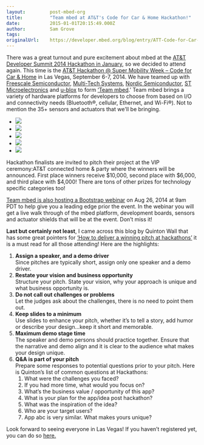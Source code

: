 ```yaml
---
layout:         post-mbed-org
title:          "Team mbed at AT&T's Code for Car & Home Hackathon!"
date:           2015-01-01T20:15:49.000Z
author:         Sam Grove
tags:           
originalUrl:    https://developer.mbed.org/blog/entry/ATT-Code-for-Car-and-home/
---
```


<p>
  There was a great turnout and pure excitement about mbed at the
  <a href=
  "https://mbed.org/blog/entry/FRDM-KL46Z-Launched-at-ATT-Developers-/">
  AT&amp;T Developer Summit 2014 Hackathon in January</a>, so we
  decided to attend again. This time is the <a href=
  "http://attcarhomehackathon.com/" rel="nofollow">AT&amp;T
  Hackathon @ Super Mobility Week – Code for Car &amp; Home</a> in
  Las Vegas, September 6-7, 2014. We have teamed up with <a href=
  "http://freescale.com/" rel="nofollow">Freescale
  Semiconductor</a>, <a href="http://multitech.com" rel=
  "nofollow">Multi-Tech Systems</a>, <a href=
  "http://www.nordicsemi.com/" rel="nofollow">Nordic
  Semiconductor</a>, <a href="http://st.com/" rel="nofollow">ST
  Microelectronics</a> and <a href="www.ublox.com/">u-blox</a> to
  form <a href=
  "http://mbed.org/teams/ATT-CTIA-Hackathon-2014/">‘Team mbed</a>.’
  Team mbed brings a variety of hardware platforms for developers
  to choose from based on I/O and connectivity needs (Bluetooth®,
  cellular, Ethernet, and Wi-Fi®). Not to mention the 35+ sensors
  and actuators that we'll be bringing.
</p>
<ul class="polaroids medium">
  <li>
    <a href="http://mbed.org/platforms/frdm-k64f" title=
    "FRDM-K64F"><img src=
    "http://developer.mbed.org/media/cache/platforms/k64f_image_v1.JPG.250x250_q85.jpg.pagespeed.ce.vB9UmM1VOl.jpg"></a>
  </li>
  <li>
    <a href="http://mbed.org/platforms/Nordic-nRF51822" title=
    "Nordic mkit"><img src=
    "http://developer.mbed.org/media/cache/platforms/250x197xnRF51822-mKIT_ang.png.250x250_q85.png.pagespeed.ic.3lfrGHLgVu.jpg"></a>
  </li>
  <li>
    <a href="http://mbed.org/platforms/ST-Nucleo-F411RE/" title=
    "Nucleo-F411RE"><img src=
    "https://developer.mbed.org/media/thumbs/7e/ec/7eec336ed7ab434ca21ed28277a592c5.png.pagespeed.ce.hG2MZ3DJTh.png"></a>
  </li>
  <li>
    <a href="http://mbed.org/platforms/u-blox-C027/" title=
    "ublox C027"><img src=
    "http://developer.mbed.org/media/cache/platforms/ublox_square_1.jpg.250x250_q85.jpg.pagespeed.ce.q8MtRmSaFx.jpg"></a>
  </li>
  <li>
    <a href=
    "http://www.multitech.com/en_US/PRODUCTS/Families/SocketModemCell/"
    title="SocketModem Cell"><img src=
    "https://developer.mbed.org/media/uploads/katiedmo/xmultitechshield.jpg.pagespeed.ic.giewuPxo0-.jpg"></a>
  </li>
</ul>
<p>
  Hackathon finalists are invited to pitch their project at the VIP
  ceremony:AT&amp;T connected home &amp; party where the winners
  will be announced. First place winners receive $10,000, second
  place with $6,000, and third place with $4,000! There are tons of
  other prizes for technology specific categories too!
</p>
<p>
  <a href=
  "https://attdeveloper.webex.com/mw0401l/mywebex/default.do?nomenu=true&amp;siteurl=attdeveloper&amp;service=6&amp;rnd=0.9971121591291626&amp;main_url=https://attdeveloper.webex.com/ec0701l/eventcenter/event/eventAction.do%3FtheAction%3Ddetail%26confViewID%3D1749771661%26%26MK%3D661212771%26%26%26siteurl%3Dattdeveloper&amp;sf28952448=1&amp;sf29140091=1"
  rel="nofollow">Team mbed is also hosting a Bootstrap webinar</a>
  on Aug 26, 2014 at 9am PDT to help give you a leading edge prior
  the event. In the webinar you will get a live walk through of the
  mbed platform, development boards, sensors and actuator shields
  that will be at the event. Don’t miss it!
</p>
<p>
  <strong>Last but certainly not least</strong>, I came across this
  blog by Quinton Wall that has some great pointers for <a href=
  "https://developer.salesforce.com/blogs/developer-relations/2014/07/deliver-winning-pitch-hackathons.html"
  rel="nofollow">‘How to deliver a winning pitch at hackathons’</a>
  it is a must read for all those attending! Here are the
  highlights:
</p>
<ol>
  <li>
    <strong>Assign a speaker, and a demo driver</strong><br>
    Since pitches are typically short, assign only one speaker and
    a demo driver.
  </li>
  <li>
    <strong>Restate your vision and business
    opportunity</strong><br>
    Structure your pitch. State your vision, why your approach is
    unique and what business opportunity is.
  </li>
  <li>
    <strong>Do not call out challenges or problems</strong><br>
    Let the judges ask about the challenges, there is no need to
    point them out.
  </li>
  <li>
    <strong>Keep slides to a minimum</strong><br>
    Use slides to enhance your pitch, whether it’s to tell a story,
    add humor or describe your design…keep it short and memorable.
  </li>
  <li>
    <strong>Maximum demo stage time</strong><br>
    The speaker and demo persons should practice together. Ensure
    that the narrative and demo align and it is clear to the
    audience what makes your design unique.
  </li>
  <li>
    <strong>Q&amp;A is part of your pitch</strong><br>
    Prepare some responses to potential questions prior to your
    pitch. Here is Quinton’s list of common questions at
    Hackathons:
    <ol>
      <li>What were the challenges you faced?
      </li>
      <li>If you had more time, what would you focus on?
      </li>
      <li>What’s the business value / opportunity of this app?
      </li>
      <li>What is your plan for the app/idea post hackathon?
      </li>
      <li>What was the inspiration of the idea?
      </li>
      <li>Who are your target users?
      </li>
      <li>App abc is very similar. What makes yours unique?
      </li>
    </ol>
  </li>
</ol>
<p>
  Look forward to seeing everyone in Las Vegas! If you haven’t
  registered yet, you can do so <a href=
  "https://www.eventbrite.com/e/att-hackathon-super-mobility-week-code-for-car-home-tickets-11585842567"
  rel="nofollow">here.</a>
</p>

